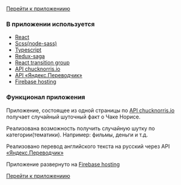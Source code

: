 <a href="https://react-chuck-norris-jokes.web.app/">Перейти к приложениию</a>

<h3>В приложении используется</h3>
<ul>
  <li><a href="https://ru.reactjs.org/">React</a></li>
  <li><a href="https://www.npmjs.com/package/node-sass">Scss(node-sass)</a></li>
  <li><a href="https://www.typescriptlang.org/">Typescript</a></li>
  <li><a href="https://redux-saga.js.org/">Redux-saga</a></li>
  <li><a href="https://reactcommunity.org/react-transition-group/">React transition group</a></li>
  <li><a href="https://api.chucknorris.io/">API chucknorris.io</a></li>
  <li><a href="http://translate.yandex.ru">API «Яндекс.Переводчик»</a></li>
  <li><a href="https://firebase.google.com/products/hosting">Firebase hosting</a></li>
</ul>

<h3>Функционал приложения</h3>
<p>Приложение, состоящее из одной страницы по <a href="https://api.chucknorris.io/">API chucknorris.io</a> получает случайный шуточный факт о Чаке Норисе.</p>
<p>Реализована возможность получить случайную шутку по категории(тематики). Например: фильмы, деньги и т.д.</p>
<p>Реализовано перевод английского текста на русский через API <a href="http://translate.yandex.ru">«Яндекс.Переводчик»</a></p>
<p>Приложение развернуто на <a href="https://firebase.google.com/products/hosting">Firebase hosting</a></p>

<a href="https://react-chuck-norris-jokes.web.app/">Перейти к приложениию</a>